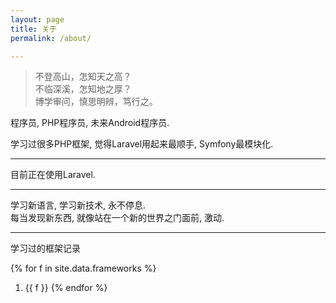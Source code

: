 ```yaml
---
layout: page
title: 关于
permalink: /about/

---
```


> 不登高山，怎知天之高？  
> 不临深溪，怎知地之厚？  
> 博学审问，慎思明辨，笃行之。  


程序员, PHP程序员, 未来Android程序员.  

学习过很多PHP框架, 觉得Laravel用起来最顺手, Symfony最模块化.  

---
目前正在使用Laravel.

---
学习新语言, 学习新技术, 永不停息.  
每当发现新东西, 就像站在一个新的世界之门面前, 激动.


---
学习过的框架记录

{%  for f in site.data.frameworks %}
1. {{ f }}
{% endfor %}

